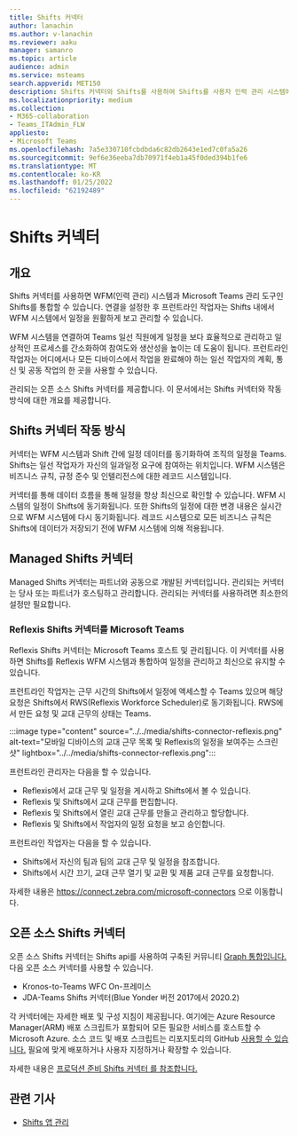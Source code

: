 ```yaml
---
title: Shifts 커넥터
author: lanachin
ms.author: v-lanachin
ms.reviewer: aaku
manager: samanro
ms.topic: article
audience: admin
ms.service: msteams
search.appverid: MET150
description: Shifts 커넥터와 Shifts를 사용하여 Shifts를 사용자 인력 관리 시스템에 연결하는 방법에 대해 자세히 알아보습니다.
ms.localizationpriority: medium
ms.collection:
- M365-collaboration
- Teams_ITAdmin_FLW
appliesto:
- Microsoft Teams
ms.openlocfilehash: 7a5e330710fcbdbda6c82db2643e1ed7c0fa5a26
ms.sourcegitcommit: 9ef6e36eeba7db70971f4eb1a45f0ded394b1fe6
ms.translationtype: MT
ms.contentlocale: ko-KR
ms.lasthandoff: 01/25/2022
ms.locfileid: "62192489"
---
```

# <a name="shifts-connectors"></a>Shifts 커넥터

## <a name="overview"></a>개요

Shifts 커넥터를 사용하면 WFM(인력 관리) 시스템과 Microsoft Teams 관리 도구인 Shifts를 통합할 수 있습니다. 연결을 설정한 후 프런트라인 작업자는 Shifts 내에서 WFM 시스템에서 일정을 원활하게 보고 관리할 수 있습니다.

WFM 시스템을 연결하여 Teams 일선 직원에게 일정을 보다 효율적으로 관리하고 일상적인 프로세스를 간소화하여 참여도와 생산성을 높이는 데 도움이 됩니다. 프런트라인 작업자는 어디에서나 모든 디바이스에서 작업을 완료해야 하는 일선 작업자의 계획, 통신 및 공동 작업의 한 곳을 사용할 수 있습니다.

관리되는 오픈 소스 Shifts 커넥터를 제공합니다. 이 문서에서는 Shifts 커넥터와 작동 방식에 대한 개요를 제공합니다.

## <a name="how-shifts-connectors-work"></a>Shifts 커넥터 작동 방식

커넥터는 WFM 시스템과 Shift 간에 일정 데이터를 동기화하여 조직의 일정을 Teams. Shifts는 일선 작업자가 자신의 일과일정 요구에 참여하는 위치입니다. WFM 시스템은 비즈니스 규칙, 규정 준수 및 인텔리전스에 대한 레코드 시스템입니다.

커넥터를 통해 데이터 흐름을 통해 일정을 항상 최신으로 확인할 수 있습니다. WFM 시스템의 일정이 Shifts에 동기화됩니다. 또한 Shifts의 일정에 대한 변경 내용은 실시간으로 WFM 시스템에 다시 동기화됩니다. 레코드 시스템으로 모든 비즈니스 규칙은 Shifts에 데이터가 저장되기 전에 WFM 시스템에 의해 적용됩니다.

## <a name="managed-shifts-connectors"></a>Managed Shifts 커넥터

Managed Shifts 커넥터는 파트너와 공동으로 개발된 커넥터입니다. 관리되는 커넥터는 당사 또는 파트너가 호스팅하고 관리합니다. 관리되는 커넥터를 사용하려면 최소한의 설정만 필요합니다.

### <a name="reflexis-shifts-connector-for-microsoft-teams"></a>Reflexis Shifts 커넥터를 Microsoft Teams

Reflexis Shifts 커넥터는 Microsoft Teams 호스트 및 관리됩니다. 이 커넥터를 사용하면 Shifts를 Reflexis WFM 시스템과 통합하여 일정을 관리하고 최신으로 유지할 수 있습니다.

프런트라인 작업자는 근무 시간의 Shifts에서 일정에 액세스할 수 Teams 있으며 해당 요청은 Shifts에서 RWS(Reflexis Workforce Scheduler)로 동기화됩니다. RWS에서 만든 요청 및 교대 근무의 상태는 Teams.

:::image type="content" source="../../media/shifts-connector-reflexis.png" alt-text="모바일 디바이스의 교대 근무 목록 및 Reflexis의 일정을 보여주는 스크린샷" lightbox="../../media/shifts-connector-reflexis.png":::

프런트라인 관리자는 다음을 할 수 있습니다.

- Reflexis에서 교대 근무 및 일정을 게시하고 Shifts에서 볼 수 있습니다.
- Reflexis 및 Shifts에서 교대 근무를 편집합니다.
- Reflexis 및 Shifts에서 열린 교대 근무를 만들고 관리하고 할당합니다.
- Reflexis 및 Shifts에서 작업자의 일정 요청을 보고 승인합니다.

프런트라인 작업자는 다음을 할 수 있습니다.

- Shifts에서 자신의 팀과 팀의 교대 근무 및 일정을 참조합니다.
- Shifts에서 시간 끄기, 교대 근무 열기 및 교환 및 제품 교대 근무를 요청합니다.

자세한 내용은 https://connect.zebra.com/microsoft-connectors 으로 이동합니다.

## <a name="open-source-shifts-connectors"></a>오픈 소스 Shifts 커넥터

오픈 소스 Shifts 커넥터는 Shifts api를 사용하여 구축된 커뮤니티 [Graph 통합입니다.](/graph/api/resources/shift) 다음 오픈 소스 커넥터를 사용할 수 있습니다.

- Kronos-to-Teams WFC On-프레미스
- JDA-Teams Shifts 커넥터(Blue Yonder 버전 2017에서 2020.2)

각 커넥터에는 자세한 배포 및 구성 지침이 제공됩니다. 여기에는 Azure Resource Manager(ARM) 배포 스크립트가 포함되어 모든 필요한 서비스를 호스트할 수 Microsoft Azure. 소스 코드 및 배포 스크립트는 리포지토리의 GitHub [사용할 수 있습니다.](https://github.com/OfficeDev/Microsoft-Teams-Shifts-WFM-Connectors) 필요에 맞게 배포하거나 사용자 지정하거나 확장할 수 있습니다.

자세한 내용은 [프로덕션 준비 Shifts 커넥터 를 참조합니다.](/microsoftteams/platform/samples/shifts-wfm-connectors)

## <a name="related-articles"></a>관련 기사

- [Shifts 앱 관리](manage-the-shifts-app-for-your-organization-in-teams.md)
